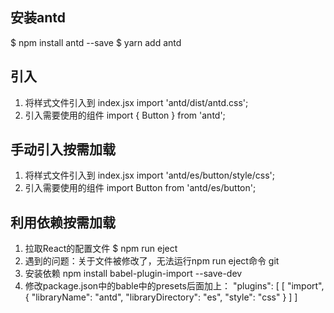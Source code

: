 ## 安装antd
$ npm install antd --save
$ yarn add antd

## 引入
1. 将样式文件引入到 index.jsx
  import 'antd/dist/antd.css';
2. 引入需要使用的组件
  import { Button } from 'antd';

## 手动引入按需加载
1. 将样式文件引入到 index.jsx
  import 'antd/es/button/style/css';
2. 引入需要使用的组件
  import Button from 'antd/es/button';

## 利用依赖按需加载
1. 拉取React的配置文件
  $ npm run eject
2. 遇到的问题：关于文件被修改了，无法运行npm run eject命令
  git
3. 安装依赖
  npm install babel-plugin-import --save-dev
4. 修改package.json中的bable中的presets后面加上：
    "plugins": [
      [
        "import",
        {
          "libraryName": "antd",
          "libraryDirectory": "es",
          "style": "css"
        }
      ]
    ]
